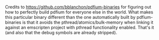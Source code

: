 Credits to https://github.com/bblanchon/pdfium-binaries for figuring out how to perfectly build pdfium for everyone else in the world.
What makes this particular binary different than the one automatically built by pdfium-binaries is that it avoids the pthread/atomics/bulk-memory when linking it against an emscripten project with pthread functionality enabled.
That's it (and also that the debug symbols are already stripped).
